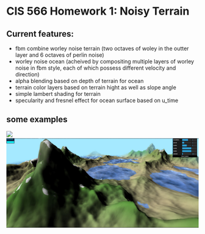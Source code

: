 # CIS 566 Homework 1: Noisy Terrain

## Current features:
- fbm combine worley noise terrain (two octaves of woley in the outter layer and 6 octaves of perlin noise)
- worley noise ocean (acheived by compositing multiple layers of worley noise in fbm style,
each of which possess different velocity and direction)
- alpha blending based on depth of terrain for ocean
- terrain color layers based on terrain hight as well as slope angle
- simple lambert shading for terrain
- specularity and fresnel effect for ocean surface based on u_time

## some examples

![](img/aaa.gif)
![](img/dd.JPG)
